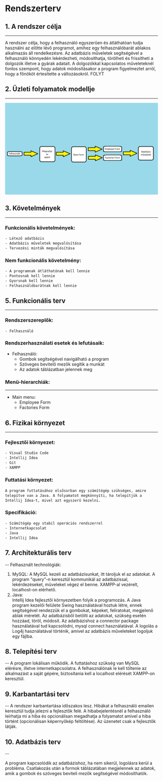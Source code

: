 # Rendszerterv

## 1. A rendszer célja
---

A rendszer célja, hogy a felhasználó egyszerűen és átláthatóan tudja használni az előtte lévő programot, amihez egy
felhasználóbarát ablakos alkalmazás áll rendelkezésre. Az adatbázis műveletek segítségével a felhasználó könnyedén
lekérdezheti, módosíthatja, törölheti és frissítheti a dolgozók illetve a gyárak adatait. A dolgozókkal kapcsolatos
műveleteknél fontos szempont, hogy adatok módosításakor a program figyelmeztet arról, hogy a főnököt értesítette a
változásokról. 
FOLYT

## 2. Üzleti folyamatok modellje
---
![Image](https://github.com/tcwzgo/ProgTech_Project/blob/main/pictures/uzletifolyamatok.png)

## 3. Követelmények
---
### Funkcionális követelmények:
    - Létező adatbázis
    - Adatbázis műveletek megvalósítása
    - Tervezési minták megvalósítása

### Nem funkcionális követelmény:
    - A programnak átláthatónak kell lennie
    - Pontosnak kell lennie
    - Gyorsnak kell lennie
    - Felhasználóbarátnak kell lennie

## 5. Funkcionális terv
---
### Rendszerszereplők:
    - Felhasználó

### Rendszerhasználati esetek és lefutásaik:

* Felhasználó:
    - Gombok segítségével navigálható a program
    - Szöveges bevitelő mezők segítik a munkát
    - Az adatok táblázatban jelennek meg

### Menü-hierarchiák:
---

* Main menu:
    - Employee Form
    - Factories Form

## 6. Fizikai környezet
---
### Fejlesztői környezet:
    - Visual Studio Code
    - Intellij Idea
    - Git
    - XAMPP

### Futtatási környezet:
    A program futtatásához elsősorban egy számítógép szükséges, amire telepítve van a Java. A folyamatot megkönnyíti, ha telepítjük a Intellij Idea-t, mivel azt egyszerű kezelni.

### Specifikáció:
    - Számítógép egy stabil operációs rendszerrel
    - Internetkapcsolat
    - Java
    - Intellij Idea

## 7. Architekturális terv
--
Felhasznált technológiák:
 1. MySQL:
    A MySQL kezeli az adatbázisunkat, itt tároljuk el az adatokat.
    A program "query"-n keresztül kommunikál az adatbázissal, lekérdezéseket, müveleket végez el benne.
    XAMPP-al vezérelt, localhost-on elérhető.
2.  Java:   
    Intellij Idea fejlesztői környezetben folyik a programozás.
    A Java program kezelői felülete Swing használatával hoztuk létre, ennek segítségével rendezzük el a gombokat, képeket, feliratokat, megjelenő ablak méretét.
    Az adatbázisből betölti az adatokat, szükség esetén hozzáad, töröl, módosít.
    Az adatbázishoz a connector package használatával tud kapcsolódni, mysql connect használatával.
    A logolás a Log4j használatával történik, amivel az adatbázis műveleteket logoljuk egy fájlba.

## 8. Telepítési terv
--
A program lokálisan működik.
A futtatáshoz szükség van MySQL elérésre, illetve internetkapcsolatra.
A felhasználónak le kell töltenie az alkalmazást a saját gépére, biztosítania kell a localhost elérését XAMPP-on keresztül.

## 9. Karbantartási terv
--
A rendszer karbantartása időszakos lesz. Hibákat a felhasználó emailen keresztül tudja jelezni a fejlesztők felé.
A hibabejelentésnél a felhasználó leírhatja mi a hiba és opcionálisan megadhatja a folyamatot amivel a hiba történt (opcionálisan képernyőkép feltöltése). Az üzenetet csak a fejlesztők látják.

## 10. Adatbázis terv
--

A program kapcsolódik az adatbázishoz, ha nem sikerül, logolásra kerül a probléma.
Csatlakozás után a formok táblázatában megjelennek az adatok, amik a gombok és
szöveges beviteli mezők segítségével módosíthatók.